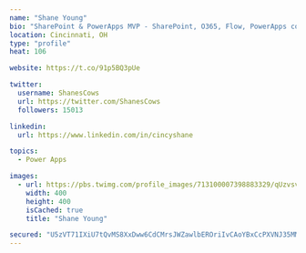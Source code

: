 ```yaml
---
name: "Shane Young"
bio: "SharePoint & PowerApps MVP - SharePoint, O365, Flow, PowerApps consulting? @PowerApps911 | Pure Snark? You found it."
location: Cincinnati, OH
type: "profile"
heat: 106

website: https://t.co/91p5BQ3pUe

twitter:
  username: ShanesCows
  url: https://twitter.com/ShanesCows
  followers: 15013

linkedin:
  url: https://www.linkedin.com/in/cincyshane

topics:
  - Power Apps

images:
  - url: https://pbs.twimg.com/profile_images/713100007398883329/qUzvsvQ3_400x400.jpg
    width: 400
    height: 400
    isCached: true
    title: "Shane Young"

secured: "U5zVT71IXiU7tQvMS8XxDww6CdCMrsJWZawlbEROriIvCAoYBxCcPXVNJ35MMjc/3zUzIH7EMRKl45HgZPOYq8i70KcLrBPL0e5FjSW1LqNIEqEpx4fEEyY+OBoRMj3yQFtvVzqEdppNgtX+S789VA1yjYMIbHG3Sawb0l/Qus6YObNOB0QvT+NslCX2ItEm//JgXQZiiRv/GSWeSNhWIxKAJtSgyX5ID3Xu/Cbn8GTXQHgs1WCgcetpSKIl06+QeMgkHfnm3Wgyx9LxOOZom6KvigSaPtSt8kgmeU4jXGAyMI+xcb6EiIHLPQBrXVDyXnNpwKnT2C0CP/DfGzo7q7xZXeJ8Wm2emvZABmt4cJX8Dw/8GJ/vQDCDg9fsVh+IEOsnJhxlqapy4PwHWJsqMkfer2oLf5S1rCGd54w69ZI=;cE09RsnmFL0KP0+BHCpQQA=="
---
```


